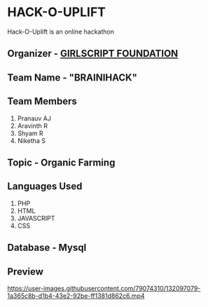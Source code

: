<h1>HACK-O-UPLIFT</h1>

Hack-O-Uplift is an online hackathon 

## Organizer - [GIRLSCRIPT FOUNDATION](https://uplift.girlscript.tech/about.html#about-girlscript)

## Team Name - "BRAINIHACK"

## Team Members

1. Pranauv AJ
2. Aravinth R
3. Shyam R
4. Niketha S

## Topic - Organic Farming

## Languages Used

1. PHP
2. HTML
3. JAVASCRIPT
4. CSS

## Database - Mysql

## Preview

https://user-images.githubusercontent.com/79074310/132097079-1a365c8b-d1b4-43e2-92be-ff1381d862c6.mp4
